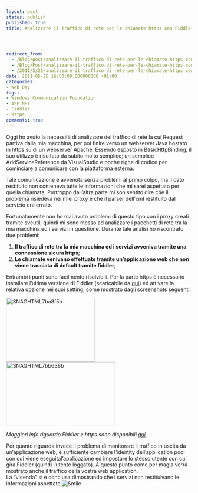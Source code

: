 ```yaml
---
layout: post
status: publish
published: true
title: Analizzare il traffico di rete per le chiamate https con Fiddler




redirect_from: 
  - /blog/post/analizzare-il-traffico-di-rete-per-le-chiamate-https-con-fiddler/
  - /Blog/Post/analizzare-il-traffico-di-rete-per-le-chiamate-https-con-fiddler/
  - /2011/5/25/analizzare-il-traffico-di-rete-per-le-chiamate-https-con-fiddler/
date: 2011-05-25 16:50:00.000000000 +01:00
categories:
- Web Dev
tags:
- Windows Communication Foundation
- ASP.NET
- Fiddler
- Https
comments: true
---
```

<p>Oggi ho avuto la necessità di analizzare del traffico di rete la cui Request partiva dalla mia macchina, per poi finire verso un webserver Java hostato in https su di un webserver Apache. Essendo esposto in BasicHttpBinding, il suo utilizzo è risultato da subito molto semplice; un semplice AddServiceReference da VisualStudio e poche righe di codice per cominciare a comunicare con la piattaforma esterna.</p>  <p>Tale comunicazione è avvenuta senza problemi al primo colpo, ma il dato restituito non conteneva tutte le informazioni che mi sarei aspettato per quella chiamata. Purtroppo dall’altra parte mi son sentito dire che il problema risiedeva nei miei proxy e che il parser dell’xml restituito dal servizio era errato.</p>  <p>Fortunatamente non ho mai avuto problemi di questo tipo con i proxy creati tramite svcutil, quindi mi sono messo ad analizzare i pacchetti di rete tra la mia macchina ed i servizi in questione. Durante tale analisi ho riscontrato due problemi:</p>  <ol>   <li><strong>Il traffico di rete tra la mia macchina ed i servizi avveniva tramite una connessione sicura https</strong>; </li>    <li><strong>Le chiamate venivano effettuate tramite un’applicazione web che non viene tracciata di default tramite fiddler</strong>; </li> </ol>  <p>Entrambi i punti sono facilmente risolvibili. Per la parte https è necessario installare l’ultima versione di Fiddler (scaricabile da <a title="Download Fiddler" href="http://www.fiddler2.com/fiddler2/" rel="nofollow" target="_blank">qui</a>) ed attivare la relativa opzione nei suoi setting, come mostrato dagli screenshots seguenti:</p>  <p><a href="http://www.tostring.it/UserFiles/imperugo/SNAGHTML7ba8f5b.png" target="_blank"><img style="background-image: none; border-right-width: 0px; padding-left: 0px; padding-right: 0px; display: inline; border-top-width: 0px; border-bottom-width: 0px; border-left-width: 0px; padding-top: 0px" title="SNAGHTML7ba8f5b" border="0" alt="SNAGHTML7ba8f5b" src="http://www.tostring.it/UserFiles/imperugo/SNAGHTML7ba8f5b_thumb.png" width="240" height="174" /></a><a href="http://www.tostring.it/UserFiles/imperugo/SNAGHTML7bb638b.png" target="_blank"><img style="background-image: none; border-right-width: 0px; padding-left: 0px; padding-right: 0px; display: inline; border-top-width: 0px; border-bottom-width: 0px; border-left-width: 0px; padding-top: 0px" title="SNAGHTML7bb638b" border="0" alt="SNAGHTML7bb638b" src="http://www.tostring.it/UserFiles/imperugo/SNAGHTML7bb638b_thumb.png" width="296" height="174" /></a></p>  <p><em>Maggiori info riguardo Fiddler e https sono disponibili </em><a title="Fiddler https" href="http://www.fiddler2.com/Fiddler/help/httpsdecryption.asp" rel="nofollow" target="_blank"><em>qui</em></a><em>.</em></p>  <p>Per quanto riguarda invece il problema di monitorare il traffico in uscita da un’applicazione web, è sufficiente cambiare l’identity dell’application pool con cui viene eseguital’applicazione ed impostare lo stesso utente con cui gira Fiddler (quindi l’utente loggato). A questo punto come per magia verrà mostrato anche il traffico della vostra web application.    <br />La “vicenda” si è conclusa dimostrando che i servizi non restituivano le informazioni aspettate <img style="border-bottom-style: none; border-left-style: none; border-top-style: none; border-right-style: none" class="wlEmoticon wlEmoticon-smile" alt="Smile" src="http://www.tostring.it/UserFiles/imperugo/wlEmoticon-smile_2_8.png" /></p>
